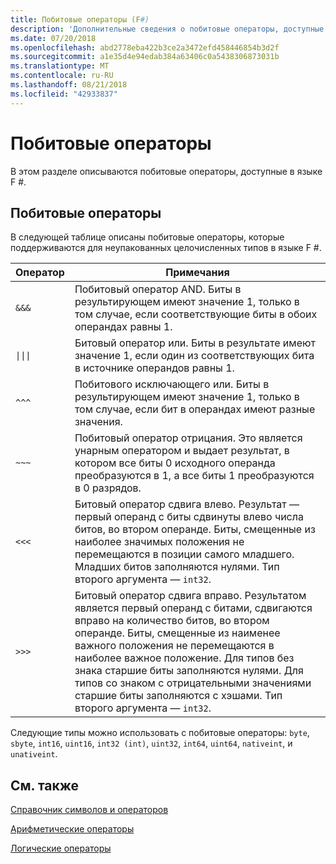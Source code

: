 ```yaml
---
title: Побитовые операторы (F#)
description: 'Дополнительные сведения о побитовые операторы, доступные в языке F #.'
ms.date: 07/20/2018
ms.openlocfilehash: abd2778eba422b3ce2a3472efd458446854b3d2f
ms.sourcegitcommit: a1e35d4e94edab384a63406c0a5438306873031b
ms.translationtype: MT
ms.contentlocale: ru-RU
ms.lasthandoff: 08/21/2018
ms.locfileid: "42933837"
---
```

# <a name="bitwise-operators"></a>Побитовые операторы

В этом разделе описываются побитовые операторы, доступные в языке F #.

## <a name="summary-of-bitwise-operators"></a>Побитовые операторы
В следующей таблице описаны побитовые операторы, которые поддерживаются для неупакованных целочисленных типов в языке F #.

|Оператор|Примечания|
|--------|-----|
|`&&&`|Побитовый оператор AND. Биты в результирующем имеют значение 1, только в том случае, если соответствующие биты в обоих операндах равны 1.|
|<code>&#124;&#124;&#124;</code>|Битовый оператор или. Биты в результате имеют значение 1, если один из соответствующих бита в источнике операндов равны 1.|
|`^^^`|Побитового исключающего или. Биты в результирующем имеют значение 1, только в том случае, если бит в операндах имеют разные значения.|
|`~~~`|Побитовый оператор отрицания. Это является унарным оператором и выдает результат, в котором все биты 0 исходного операнда преобразуются в 1, а все биты 1 преобразуются в 0 разрядов.|
|`<<<`|Битовый оператор сдвига влево. Результат — первый операнд с биты сдвинуты влево числа битов, во втором операнде. Биты, смещенные из наиболее значимых положения не перемещаются в позиции самого младшего. Младших битов заполняются нулями. Тип второго аргумента — `int32`.|
|`>>>`|Битовый оператор сдвига вправо. Результатом является первый операнд с битами, сдвигаются вправо на количество битов, во втором операнде. Биты, смещенные из наименее важного положения не перемещаются в наиболее важное положение. Для типов без знака старшие биты заполняются нулями. Для типов со знаком с отрицательными значениями старшие биты заполняются с хэшами. Тип второго аргумента — `int32`.|

Следующие типы можно использовать с побитовые операторы: `byte`, `sbyte`, `int16`, `uint16`, `int32 (int)`, `uint32`, `int64`, `uint64`, `nativeint`, и `unativeint`.

## <a name="see-also"></a>См. также
[Справочник символов и операторов](index.md)

[Арифметические операторы](arithmetic-operators.md)

[Логические операторы](boolean-operators.md)

